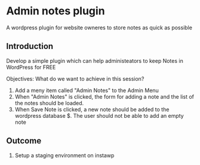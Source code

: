 # Admin notes plugin

A wordpress plugin for website owneres to store notes as quick as possible

## Introduction

Develop a simple plugin which can help administeators to keep Notes in WordPress for FREE

Objectives: What do we want to achieve in this session?

1. Add a meny item called "Admin Notes" to the Admin Menu
2. When "Admin Notes" is clicked, the form for adding a note and the list of the notes should be loaded.
3. When Save Note is clicked, a new note should be added to the wordpress database
$. The user should not be able to add an empty note

## Outcome


1. Setup a staging environment on instawp

